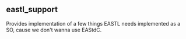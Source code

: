 ## eastl_support

Provides implementation of a few things EASTL needs implemented as a SO, cause we don't
wanna use EAStdC.